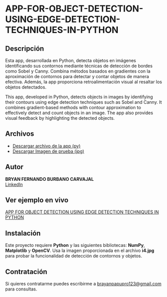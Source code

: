 # APP-FOR-OBJECT-DETECTION-USING-EDGE-DETECTION-TECHNIQUES-IN-PYTHON


## Descripción

Esta app, desarrollada en Python, detecta objetos en imágenes identificando sus contornos mediante técnicas de detección de bordes como Sobel y Canny. Combina métodos basados en gradientes con la aproximación de contornos para detectar y contar objetos de manera efectiva. Además, la app proporciona retroalimentación visual al resaltar los objetos detectados.

This app, developed in Python, detects objects in images by identifying their contours using edge detection techniques such as Sobel and Canny. It combines gradient-based methods with contour approximation to effectively detect and count objects in an image. The app also provides visual feedback by highlighting the detected objects.

## Archivos

- [Descargar archivo de la app (py)](Operador%20Canny.py)
- [Descargar Imagen de prueba (jpg)](i4.jpg)

## Autor
**BRYAN FERNANDO BURBANO CARVAJAL**  
[LinkedIn](https://www.linkedin.com/in/bryanburbanocarvajal)  

## Ver ejemplo en vivo
[APP FOR OBJECT DETECTION USING EDGE DETECTION TECHNIQUES IN PYTHON](https://bryancarvajal24.github.io/APP-FOR-OBJECT-DETECTION-USING-EDGE-DETECTION-TECHNIQUES-IN-PYTHON/)

## Instalación

Este proyecto requiere **Python** y las siguientes bibliotecas: **NumPy**, **Matplotlib** y **OpenCV**. Usa la imagen proporcionada en el archivo **i4.jpg** para probar la funcionalidad de detección de contornos y objetos.


## Contratación

Si quieres contratarme puedes escribirme a brayanpapupro123@gmail.com para consultas.
